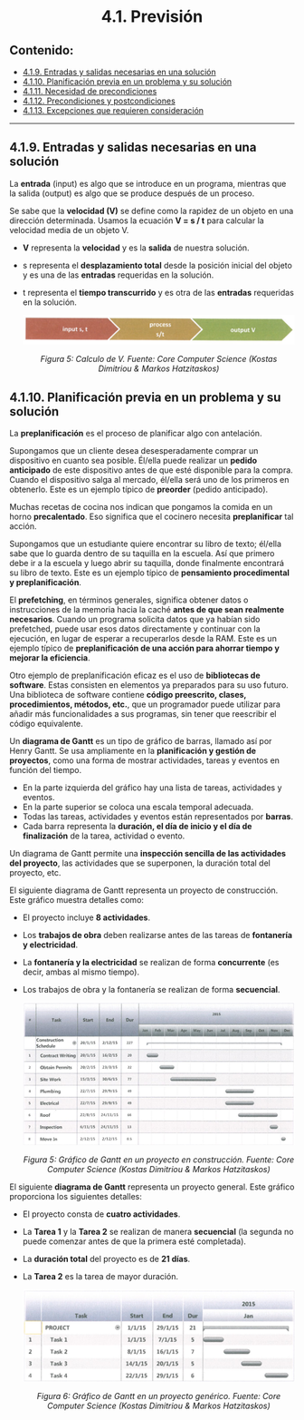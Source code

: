 <h1 align="center">4.1. Previsión
<div align="center">

</div>

## Contenido:

- [4.1.9. Entradas y salidas necesarias en una solución](#419-entradas-y-salidas-necesarias-en-una-solución)
- [4.1.10. Planificación previa en un problema y su solución](#4110-planificación-previa-en-un-problema-y-su-solución)
- [4.1.11. Necesidad de precondiciones](#4111-necesidad-de-precondiciones)
- [4.1.12. Precondiciones y postcondiciones](#4112-precondiciones-y-postcondiciones)
- [4.1.13. Excepciones que requieren consideración](#4113-excepciones-que-requieren-consideración)

---

## 4.1.9. Entradas y salidas necesarias en una solución

La **entrada** (input) es algo que se introduce en un programa, mientras que la salida (output) es algo que se produce después de un proceso.

Se sabe que la **velocidad (V)** se define como la rapidez de un objeto en una dirección determinada.
Usamos la ecuación **V = s / t** para calcular la velocidad media de un objeto V.

- **V** representa la **velocidad** y es la **salida** de nuestra solución.
- s representa el **desplazamiento total** desde la posición inicial del objeto y es una de las **entradas** requeridas en la solución.
- t representa el **tiempo transcurrido** y es otra de las **entradas** requeridas en la solución.

  <div style="text-align: center;">
    <img src="https://github.com/victordomgs/PD_CS_INSSabadell24-26/blob/main/images/Figura%205.%20Pensamiento%20computacional.png" alt="Calculo de velocidad" width="550" height="auto"/>
    <p><em>Figura 5: Calculo de V. Fuente: Core Computer Science (Kostas Dimitriou & Markos Hatzitaskos)</em></p>
  </div>

## 4.1.10. Planificación previa en un problema y su solución

La **preplanificación** es el proceso de planificar algo con antelación.

Supongamos que un cliente desea desesperadamente comprar un dispositivo en cuanto sea posible. Él/ella puede realizar un **pedido anticipado** de este dispositivo antes de que esté disponible para la compra. Cuando el dispositivo salga al mercado, él/ella será uno de los primeros en obtenerlo. Este es un ejemplo típico de **preorder** (pedido anticipado).

Muchas recetas de cocina nos indican que pongamos la comida en un horno **precalentado**. Eso significa que el cocinero necesita **preplanificar** tal acción.

Supongamos que un estudiante quiere encontrar su libro de texto; él/ella sabe que lo guarda dentro de su taquilla en la escuela. Así que primero debe ir a la escuela y luego abrir su taquilla, donde finalmente encontrará su libro de texto. Este es un ejemplo típico de **pensamiento procedimental y preplanificación**.

El **prefetching**, en términos generales, significa obtener datos o instrucciones de la memoria hacia la caché **antes de que sean realmente necesarios**.
Cuando un programa solicita datos que ya habían sido prefetched, puede usar esos datos directamente y continuar con la ejecución, en lugar de esperar a recuperarlos desde la RAM. Este es un ejemplo típico de **preplanificación de una acción para ahorrar tiempo y mejorar la eficiencia**.

Otro ejemplo de preplanificación eficaz es el uso de **bibliotecas de software**.
Estas consisten en elementos ya preparados para su uso futuro.
Una biblioteca de software contiene **código preescrito, clases, procedimientos, métodos, etc.**, que un programador puede utilizar para añadir más funcionalidades a sus programas, sin tener que reescribir el código equivalente.

Un **diagrama de Gantt** es un tipo de gráfico de barras, llamado así por Henry Gantt.
Se usa ampliamente en la **planificación y gestión de proyectos**, como una forma de mostrar actividades, tareas y eventos en función del tiempo.

- En la parte izquierda del gráfico hay una lista de tareas, actividades y eventos.
- En la parte superior se coloca una escala temporal adecuada.
- Todas las tareas, actividades y eventos están representados por **barras**.
- Cada barra representa la **duración, el día de inicio y el día de finalización** de la tarea, actividad o evento.

Un diagrama de Gantt permite una **inspección sencilla de las actividades del proyecto**, las actividades que se superponen, la duración total del proyecto, etc.

El siguiente diagrama de Gantt representa un proyecto de construcción. Este gráfico muestra detalles como:

- El proyecto incluye **8 actividades**.
- Los **trabajos de obra** deben realizarse antes de las tareas de **fontanería y electricidad**.
- La **fontanería y la electricidad** se realizan de forma **concurrente** (es decir, ambas al mismo tiempo).
- Los trabajos de obra y la fontanería se realizan de forma **secuencial**.

  <div style="text-align: center;">
    <img src="https://github.com/victordomgs/PD_CS_INSSabadell24-26/blob/main/images/Figura%206.%20Pensamiento%20computacional.png" alt="Gráfico de Gantt" width="550" height="auto"/>
    <p><em>Figura 5: Gráfico de Gantt en un proyecto en construcción. Fuente: Core Computer Science (Kostas Dimitriou & Markos Hatzitaskos)</em></p>
  </div>

El siguiente **diagrama de Gantt** representa un proyecto general. Este gráfico proporciona los siguientes detalles:

- El proyecto consta de **cuatro actividades**.
- La **Tarea 1** y la **Tarea 2** se realizan de manera **secuencial** (la segunda no puede comenzar antes de que la primera esté completada).
- La **duración total** del proyecto es de **21 días**.
- La **Tarea 2** es la tarea de mayor duración.

    <div style="text-align: center;">
    <img src="https://github.com/victordomgs/PD_CS_INSSabadell24-26/blob/main/images/Figura%207.%20Pensamiento%20computacional.png" alt="Gráfico de Gantt" width="550" height="auto"/>
    <p><em>Figura 6: Gráfico de Gantt en un proyecto genérico. Fuente: Core Computer Science (Kostas Dimitriou & Markos Hatzitaskos)</em></p>
  </div>
